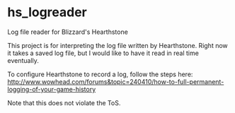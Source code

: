 # hs_logreader
Log file reader for Blizzard's Hearthstone

This project is for interpreting the log file written by Hearthstone. Right now it takes a saved log file, but I would like to have it read in real time eventually.

To configure Hearthstone to record a log, follow the steps here:
http://www.wowhead.com/forums&topic=240410/how-to-full-permanent-logging-of-your-game-history

Note that this does not violate the ToS.

